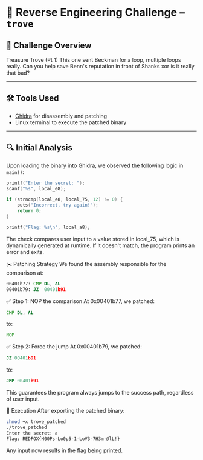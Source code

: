 # 🔐 Reverse Engineering Challenge – `trove`

## 📁 Challenge Overview
Treasure Trove (Pt 1)
This one sent Beckman for a loop, multiple loops really. Can you help save Benn's reputation in front of Shanks xor is it really that bad?

---

## 🛠 Tools Used

- [Ghidra](https://ghidra-sre.org/) for disassembly and patching
- Linux terminal to execute the patched binary

---

## 🔍 Initial Analysis

Upon loading the binary into Ghidra, we observed the following logic in `main()`:

```c
printf("Enter the secret: ");
scanf("%s", local_e8);

if (strncmp(local_e8, local_75, 12) != 0) {
    puts("Incorrect, try again!");
    return 0;
}

printf("Flag: %s\n", local_a8);
```
The check compares user input to a value stored in local_75, which is dynamically generated at runtime. If it doesn't match, the program prints an error and exits.

✂️ Patching Strategy
We found the assembly responsible for the comparison at:

```asm
00401b77: CMP DL, AL
00401b79: JZ  00401b91
```
✅ Step 1: NOP the comparison
At 0x00401b77, we patched:

```asm
CMP DL, AL
```
to:
```asm
NOP
```
✅ Step 2: Force the jump
At 0x00401b79, we patched:

```asm
JZ 00401b91
```
to:
```asm
JMP 00401b91
```
This guarantees the program always jumps to the success path, regardless of user input.

🚀 Execution
After exporting the patched binary:

```bash
chmod +x trove_patched
./trove_patched
Enter the secret: a
Flag: REDFOX{H00Ps-Lo0p5-1-LoV3-7H3m-@lL!}
```
Any input now results in the flag being printed.
